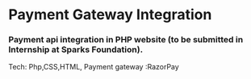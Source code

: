 <h1>Payment Gateway Integration</h1>
<h3>Payment api integration in PHP website (to be submitted in Internship at Sparks Foundation).</h3>

Tech:
Php,CSS,HTML,
Payment gateway :RazorPay 
